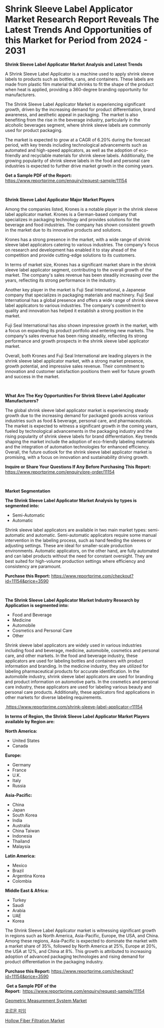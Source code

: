 <p><h1>Shrink Sleeve Label Applicator Market Research Report Reveals The Latest Trends And Opportunities of this Market for Period from 2024 - 2031</h1></p><p><strong>Shrink Sleeve Label Applicator Market Analysis and Latest Trends</strong></p>
<p><p>A Shrink Sleeve Label Applicator is a machine used to apply shrink sleeve labels to products such as bottles, cans, and containers. These labels are made from plastic film material that shrinks to fit the shape of the product when heat is applied, providing a 360-degree branding opportunity for manufacturers.</p><p>The Shrink Sleeve Label Applicator Market is experiencing significant growth, driven by the increasing demand for product differentiation, brand awareness, and aesthetic appeal in packaging. The market is also benefiting from the rise in the beverage industry, particularly in the alcoholic beverages segment, where shrink sleeve labels are commonly used for product packaging.</p><p>The market is expected to grow at a CAGR of 6.20% during the forecast period, with key trends including technological advancements such as automated and high-speed applicators, as well as the adoption of eco-friendly and recyclable materials for shrink sleeve labels. Additionally, the growing popularity of shrink sleeve labels in the food and personal care industries is expected to further drive market growth in the coming years.</p></p>
<p><strong>Get a Sample PDF of the Report:&nbsp;</strong> <a href="https://www.reportprime.com/enquiry/request-sample/11154">https://www.reportprime.com/enquiry/request-sample/11154</a></p>
<p>&nbsp;</p>
<p><strong>Shrink Sleeve Label Applicator Major Market Players</strong></p>
<p><p>Among the companies listed, Krones is a notable player in the shrink sleeve label applicator market. Krones is a German-based company that specializes in packaging technology and provides solutions for the beverage and food industries. The company has shown consistent growth in the market due to its innovative products and solutions.</p><p>Krones has a strong presence in the market, with a wide range of shrink sleeve label applicators catering to various industries. The company's focus on research and development has enabled it to stay ahead of the competition and provide cutting-edge solutions to its customers.</p><p>In terms of market size, Krones has a significant market share in the shrink sleeve label applicator segment, contributing to the overall growth of the market. The company's sales revenue has been steadily increasing over the years, reflecting its strong performance in the industry.</p><p>Another key player in the market is Fuji Seal International, a Japanese company that specializes in packaging materials and machinery. Fuji Seal International has a global presence and offers a wide range of shrink sleeve label applicators to various industries. The company's commitment to quality and innovation has helped it establish a strong position in the market.</p><p>Fuji Seal International has also shown impressive growth in the market, with a focus on expanding its product portfolio and entering new markets. The company's sales revenue has been rising steadily, reflecting its strong performance and growth prospects in the shrink sleeve label applicator market.</p><p>Overall, both Krones and Fuji Seal International are leading players in the shrink sleeve label applicator market, with a strong market presence, growth potential, and impressive sales revenue. Their commitment to innovation and customer satisfaction positions them well for future growth and success in the market.</p></p>
<p>&nbsp;</p>
<p><strong>What Are The Key Opportunities For Shrink Sleeve Label Applicator Manufacturers?</strong></p>
<p><p>The global shrink sleeve label applicator market is experiencing steady growth due to the increasing demand for packaged goods across various industries such as food & beverage, personal care, and pharmaceuticals. The market is expected to witness a significant growth in the coming years, fueled by technological advancements in the packaging industry and the rising popularity of shrink sleeve labels for brand differentiation. Key trends shaping the market include the adoption of eco-friendly labeling materials and the integration of automation technologies for enhanced efficiency. Overall, the future outlook for the shrink sleeve label applicator market is promising, with a focus on innovation and sustainability driving growth.</p></p>
<p><strong>Inquire or Share Your Questions If Any Before Purchasing This Report:</strong> <a href="https://www.reportprime.com/enquiry/pre-order/11154">https://www.reportprime.com/enquiry/pre-order/11154</a></p>
<p>&nbsp;</p>
<p><strong>Market Segmentation</strong></p>
<p><strong>The Shrink Sleeve Label Applicator Market Analysis by types is segmented into:</strong></p>
<p><ul><li>Semi-Automatic</li><li>Automatic</li></ul></p>
<p><p>Shrink sleeve label applicators are available in two main market types: semi-automatic and automatic. Semi-automatic applicators require some manual intervention in the labeling process, such as hand feeding the sleeves or adjusting settings. These are ideal for smaller-scale production environments. Automatic applicators, on the other hand, are fully automated and can label products without the need for constant oversight. They are best suited for high-volume production settings where efficiency and consistency are paramount.</p></p>
<p><strong>Purchase this Report:&nbsp;</strong><a href="https://www.reportprime.com/checkout?id=11154&price=3590">https://www.reportprime.com/checkout?id=11154&price=3590</a></p>
<p>&nbsp;</p>
<p><strong>The Shrink Sleeve Label Applicator Market Industry Research by Application is segmented into:</strong></p>
<p><ul><li>Food and Beverage</li><li>Medicine</li><li>Automobile</li><li>Cosmetics and Personal Care</li><li>Other</li></ul></p>
<p><p>Shrink sleeve label applicators are widely used in various industries including food and beverage, medicine, automobile, cosmetics and personal care, and other markets. In the food and beverage industry, these applicators are used for labeling bottles and containers with product information and branding. In the medicine industry, they are utilized for labeling pharmaceutical products for accurate identification. In the automobile industry, shrink sleeve label applicators are used for branding and product information on automotive parts. In the cosmetics and personal care industry, these applicators are used for labeling various beauty and personal care products. Additionally, these applicators find applications in other markets for diverse labeling requirements.</p></p>
<p><a href="https://www.reportprime.com/shrink-sleeve-label-applicator-r11154">&nbsp;https://www.reportprime.com/shrink-sleeve-label-applicator-r11154</a></p>
<p><strong>In terms of Region, the Shrink Sleeve Label Applicator Market Players available by Region are:</strong></p>
<p>
    <p> <strong> North America: </strong>
        <ul>
            <li>United States</li>
            <li>Canada</li>
        </ul>
        </p> 
    <p> <strong> Europe: </strong>
        <ul>
            <li>Germany</li>
            <li>France</li>
            <li>U.K.</li>
            <li>Italy</li>
            <li>Russia</li>
        </ul>
        </p> 
    <p> <strong> Asia-Pacific: </strong>
        <ul>
            <li>China</li>
            <li>Japan</li>
            <li>South Korea</li>
            <li>India</li>
            <li>Australia</li>
            <li>China Taiwan</li>
            <li>Indonesia</li>
            <li>Thailand</li>
            <li>Malaysia</li>
        </ul>
        </p> 
    <p> <strong> Latin America: </strong>
        <ul>
            <li>Mexico</li>
            <li>Brazil</li>
            <li>Argentina Korea</li>
            <li>Colombia</li>
        </ul>
        </p> 
    <p> <strong> Middle East & Africa: </strong>
        <ul>
            <li>Turkey</li>
            <li>Saudi</li>
            <li>Arabia</li>
            <li>UAE</li>
            <li>Korea</li>
        </ul>
    </p>
    </p>
<p><p>The Shrink Sleeve Label Applicator market is witnessing significant growth in regions such as North America, Asia-Pacific, Europe, the USA, and China. Among these regions, Asia-Pacific is expected to dominate the market with a market share of 35%, followed by North America at 25%, Europe at 20%, the USA at 12%, and China at 8%. This growth is attributed to increasing adoption of advanced packaging technologies and rising demand for product differentiation in the packaging industry.</p></p>
<p><strong>Purchase this Report: </strong><a href="https://www.reportprime.com/checkout?id=11154&price=3590">https://www.reportprime.com/checkout?id=11154&price=3590</a></p>
<p>&nbsp;<strong>Get a Sample PDF of the Report:&nbsp;&nbsp;</strong><a href="https://www.reportprime.com/enquiry/request-sample/11154">https://www.reportprime.com/enquiry/request-sample/11154</a></p>
<p><strong></strong></p>
<p><p><a href="https://fearless-okapi-6c8.notion.site/Geometric-Measurement-System-Market-Insights-into-Market-CAGR-Market-Trends-and-Growth-Strategies-f9f2625c6b2545dd973616b29bb67471">Geometric Measurement System Market</a></p><p><a href="https://github.com/royErdmtyan906778/Market-Research-Report-List-1/blob/main/914940523926.md">호르몬 피임</a></p><p><a href="https://github.com/kathiaseamanalvaradovlprc2h/Market-Research-Report-List-2/blob/main/hollow-fiber-filtration-market.md">Hollow Fiber Filtration Market</a></p></p>